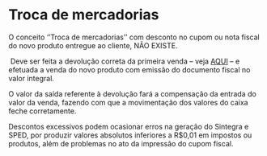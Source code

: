 # Troca de mercadorias

O conceito ‘’Troca de mercadorias’’ com desconto no cupom ou nota fiscal do novo produto entregue ao cliente, NÃO EXISTE.

 Deve ser feita a devolução correta da primeira venda – veja [AQUI](../Pre-venda/devolucao-de-venda.md) – e efetuada a venda do novo produto com emissão do documento fiscal no valor integral.

O valor da saída referente à devolução fará a compensação da entrada do valor da venda, fazendo com que a movimentação dos valores do caixa feche corretamente.

Descontos excessivos podem ocasionar erros na geração do Sintegra e SPED, por produzir valores absolutos inferiores a R$0,01 em impostos ou produtos, além de problemas no ato da impressão do cupom fiscal.